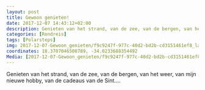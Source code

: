 ```yaml
---
layout: post
title: Gewoon genieten! 
date: 2017-12-07 14:43:12+02:00
description: Genieten van het strand, van de zee, van de bergen, van het weer, van mijn nieuwe hobby, van de cadeaus van de Sint....
categories: [Rondreis]
tags: [Polarsteps]
img: 2017-12-07-Gewoon_genieten/f9c9247f-977c-40d2-bd2b-cd3151461ef8_large_image.jpg
coordinates: 18.3707046508789, -34.0233688354492
Media: [2017-12-07-Gewoon_genieten/f9c9247f-977c-40d2-bd2b-cd3151461ef8_large_image.jpg, 2017-12-07-Gewoon_genieten/18f09f1c-60df-4e5a-aef8-eb3b0a742dae_large_image.jpg, 2017-12-07-Gewoon_genieten/4027e2b0-7351-4e0c-9353-0c74c29d7041_large_image.jpg, 2017-12-07-Gewoon_genieten/41ea9887-55da-4448-a2b0-89fc779d3be0_large_image.jpg, 2017-12-07-Gewoon_genieten/a3682f44-bf3e-4d90-89e1-b4a5e788a5f2_large_image.jpg, 2017-12-07-Gewoon_genieten/b3938be8-7af8-4975-a2c7-b79503635085_large_image.jpg, 2017-12-07-Gewoon_genieten/5897acd9-fc97-42d4-b47c-a0519f702bd2_large_image.jpg, 2017-12-07-Gewoon_genieten/6b66c708-27d0-4a8f-bb25-7ed16c56e489_large_image.jpg]
---
```

Genieten van het strand, van de zee, van de bergen, van het weer, van mijn nieuwe hobby, van de cadeaus van de Sint....
